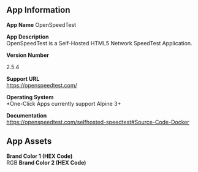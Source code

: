 ## App Information

**App Name**
OpenSpeedTest

**App Description**  
OpenSpeedTest is a Self-Hosted HTML5 Network SpeedTest Application.


**Version Number**

2.5.4

**Support URL**  
https://openspeedtest.com/

**Operating System**  
*One-Click Apps currently support Alpine 3+

**Documentation**  
https://openspeedtest.com/selfhosted-speedtest#Source-Code-Docker

## App Assets

**Brand Color 1 (HEX Code)**  
RGB
**Brand Color 2 (HEX Code)**  